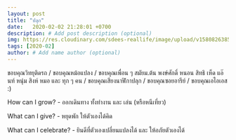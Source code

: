 ```yaml
---
layout: post
title: "ปลุก"
date:   2020-02-02 21:28:01 +0700
description: # Add post description (optional)
img: https://res.cloudinary.com/sdees-reallife/image/upload/v1580826385/IMG_0580.jpg # Add image post (optional)
tags: [2020-02]
author: # Add name author (optional)
---
```

ขอบคุณวิทยุติดรถ / ขอบคุณหม้อแปลง / ขอบคุณเพื่อน ๆ สมัยม.ต้น พงษ์ศักดิ์ หนอน สิทธิ เห็ด แอ๊นท์ หนุ่ม สิงห์ หมอ และ ทุก ๆ คน / ขอบคุณเสียงนาฬิกาปลุก / ขอบคุณซอยอารีย์ / ขอบคุณเอไอเอส :)

<i class="fa fa-child" style="color:plum"></i>

How can I grow? - ออกเดินทาง ทั้งทำงาน และ เล่น (หรือหนีเที่ยว)

What can I give? - หยุดพัก ให้ตัวเองได้คิด

What can I celebrate? - ยินดีที่ตัวเองเปลี่ยนแปลงได้ และ ให้อภัยตัวเองได้
